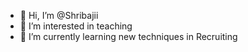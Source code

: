 - 👋 Hi, I’m @Shribajii
- 👀 I’m interested in teaching
- 🌱 I’m currently learning new techniques in Recruiting


<!---
Shribajii/Shribajii is a ✨ special ✨ repository because its `README.md` (this file) appears on your GitHub profile.
You can click the Preview link to take a look at your changes.
--->
